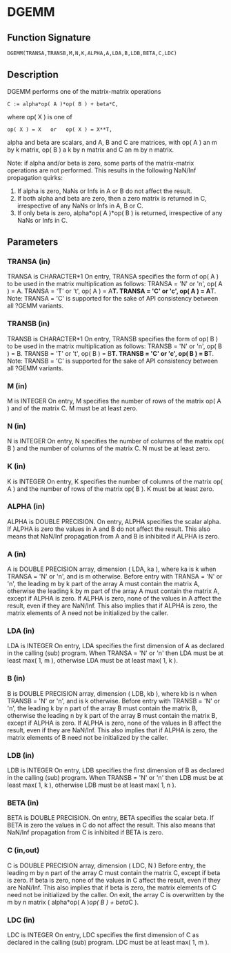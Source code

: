 # DGEMM

## Function Signature

```fortran
DGEMM(TRANSA,TRANSB,M,N,K,ALPHA,A,LDA,B,LDB,BETA,C,LDC)
```

## Description


 DGEMM  performs one of the matrix-matrix operations

    C := alpha*op( A )*op( B ) + beta*C,

 where  op( X ) is one of

    op( X ) = X   or   op( X ) = X**T,

 alpha and beta are scalars, and A, B and C are matrices, with op( A )
 an m by k matrix,  op( B )  a  k by n matrix and  C an m by n matrix.

 Note: if alpha and/or beta is zero, some parts of the matrix-matrix
  operations are not performed. This results in the following NaN/Inf
  propagation quirks:

  1. If alpha is zero, NaNs or Infs in A or B do not affect the result.
  2. If both alpha and beta are zero, then a zero matrix is returned in C,
   irrespective of any NaNs or Infs in A, B or C.
  3. If only beta is zero, alpha*op( A )*op( B ) is returned, irrespective
   of any NaNs or Infs in C.

## Parameters

### TRANSA (in)

TRANSA is CHARACTER*1 On entry, TRANSA specifies the form of op( A ) to be used in the matrix multiplication as follows: TRANSA = 'N' or 'n', op( A ) = A. TRANSA = 'T' or 't', op( A ) = A**T. TRANSA = 'C' or 'c', op( A ) = A**T. Note: TRANSA = 'C' is supported for the sake of API consistency between all ?GEMM variants.

### TRANSB (in)

TRANSB is CHARACTER*1 On entry, TRANSB specifies the form of op( B ) to be used in the matrix multiplication as follows: TRANSB = 'N' or 'n', op( B ) = B. TRANSB = 'T' or 't', op( B ) = B**T. TRANSB = 'C' or 'c', op( B ) = B**T. Note: TRANSB = 'C' is supported for the sake of API consistency between all ?GEMM variants.

### M (in)

M is INTEGER On entry, M specifies the number of rows of the matrix op( A ) and of the matrix C. M must be at least zero.

### N (in)

N is INTEGER On entry, N specifies the number of columns of the matrix op( B ) and the number of columns of the matrix C. N must be at least zero.

### K (in)

K is INTEGER On entry, K specifies the number of columns of the matrix op( A ) and the number of rows of the matrix op( B ). K must be at least zero.

### ALPHA (in)

ALPHA is DOUBLE PRECISION. On entry, ALPHA specifies the scalar alpha. If ALPHA is zero the values in A and B do not affect the result. This also means that NaN/Inf propagation from A and B is inhibited if ALPHA is zero.

### A (in)

A is DOUBLE PRECISION array, dimension ( LDA, ka ), where ka is k when TRANSA = 'N' or 'n', and is m otherwise. Before entry with TRANSA = 'N' or 'n', the leading m by k part of the array A must contain the matrix A, otherwise the leading k by m part of the array A must contain the matrix A, except if ALPHA is zero. If ALPHA is zero, none of the values in A affect the result, even if they are NaN/Inf. This also implies that if ALPHA is zero, the matrix elements of A need not be initialized by the caller.

### LDA (in)

LDA is INTEGER On entry, LDA specifies the first dimension of A as declared in the calling (sub) program. When TRANSA = 'N' or 'n' then LDA must be at least max( 1, m ), otherwise LDA must be at least max( 1, k ).

### B (in)

B is DOUBLE PRECISION array, dimension ( LDB, kb ), where kb is n when TRANSB = 'N' or 'n', and is k otherwise. Before entry with TRANSB = 'N' or 'n', the leading k by n part of the array B must contain the matrix B, otherwise the leading n by k part of the array B must contain the matrix B, except if ALPHA is zero. If ALPHA is zero, none of the values in B affect the result, even if they are NaN/Inf. This also implies that if ALPHA is zero, the matrix elements of B need not be initialized by the caller.

### LDB (in)

LDB is INTEGER On entry, LDB specifies the first dimension of B as declared in the calling (sub) program. When TRANSB = 'N' or 'n' then LDB must be at least max( 1, k ), otherwise LDB must be at least max( 1, n ).

### BETA (in)

BETA is DOUBLE PRECISION. On entry, BETA specifies the scalar beta. If BETA is zero the values in C do not affect the result. This also means that NaN/Inf propagation from C is inhibited if BETA is zero.

### C (in,out)

C is DOUBLE PRECISION array, dimension ( LDC, N ) Before entry, the leading m by n part of the array C must contain the matrix C, except if beta is zero. If beta is zero, none of the values in C affect the result, even if they are NaN/Inf. This also implies that if beta is zero, the matrix elements of C need not be initialized by the caller. On exit, the array C is overwritten by the m by n matrix ( alpha*op( A )*op( B ) + beta*C ).

### LDC (in)

LDC is INTEGER On entry, LDC specifies the first dimension of C as declared in the calling (sub) program. LDC must be at least max( 1, m ).

